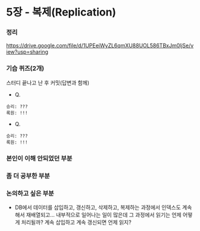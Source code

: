 # 5장 - 복제(Replication)

### 정리
https://drive.google.com/file/d/1UPEeiWyZL6qmXU88UOL586TBxJm0ljSe/view?usp=sharing

### 기습 퀴즈(2개)
스터디 끝나고 난 후 커밋(답변과 함께)
- Q.
```text
승리: ???
록원: !!!
```  

- Q.
```text
승리: ???
록원: !!!
``` 

### 본인이 이해 안되었던 부분

### 좀 더 공부한 부분

### 논의하고 싶은 부분
- DB에서 데이터를 삽입하고, 갱신하고, 삭제하고, 복제하는 과정에서 인덱스도 계속해서 재배열되고... 내부적으로 일어나는 일이 많은데 그 과정에서 읽기는 언제 어떻게 처리될까? 계속 삽입하고 계속 갱신되면 언제 읽지?